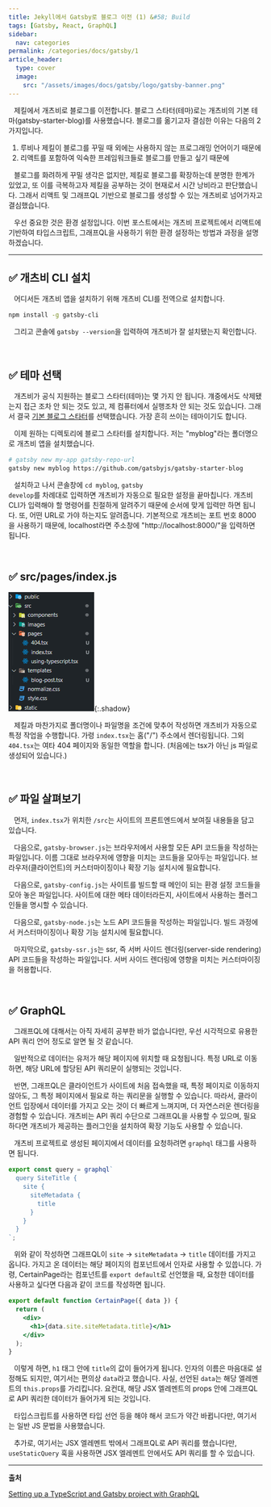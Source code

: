 ```yaml
---
title: Jekyll에서 Gatsby로 블로그 이전 (1) &#58; Build
tags: [Gatsby, React, GraphQL]
sidebar:
  nav: categories
permalink: /categories/docs/gatsby/1
article_header:
  type: cover
  image:
    src: "/assets/images/docs/gatsby/logo/gatsby-banner.png"
---
```


<div class="article__content" markdown="1">

&ensp; 제킬에서 개츠비로 블로그를 이전합니다. 블로그 스타터(테마)로는 개츠비의 기본 테마(gatsby-starter-blog)를 사용했습니다. 블로그를 옮기고자 결심한 이유는 다음의 2가지입니다.

1. 루비나 제킬이 블로그를 꾸밀 때 외에는 사용하지 않는 프로그래밍 언어이기 때문에
2. 리액트를 포함하여 익숙한 프레임워크들로 블로그를 만들고 싶기 때문에

&ensp; 블로그를 화려하게 꾸밀 생각은 없지만, 제킬로 블로그를 확장하는데 분명한 한계가 있었고, 또 이를 극복하고자 제킬을 공부하는 것이 현재로서 시간 낭비라고 판단했습니다. 그래서 리액트 및 그래프QL 기반으로 블로그를 생성할 수 있는 개츠비로 넘어가자고 결심했습니다.

&ensp; 우선 중요한 것은 환경 설정입니다. 이번 포스트에서는 개츠비 프로젝트에서 리액트에 기반하여 타입스크립트, 그래프QL을 사용하기 위한 환경 설정하는 방법과 과정을 설명하겠습니다.

---

## ✅ 개츠비 CLI 설치

&ensp; 어디서든 개츠비 앱을 설치하기 위해 개츠비 CLI를 전역으로 설치합니다.

```zsh
npm install -g gatsby-cli
```

&ensp; 그리고 콘솔에 <code>gatsby --version</code>을 입력하여 개츠비가 잘 설치됐는지 확인합니다.

<br/>

## ✅ 테마 선택

&ensp; 개츠비가 공식 지원하는 블로그 스타터(테마)는 몇 가지 안 됩니다. 걔중에서도 삭제됐는지 접근 조차 안 되는 것도 있고, 제 컴퓨터에서 실행조차 안 되는 것도 있습니다. 그래서 결국 [기본 블로그 스타터](https://www.gatsbyjs.com/starters/gatsbyjs/gatsby-starter-blog/)를 선택했습니다. 가장 흔히 쓰이는 테마이기도 합니다.

&ensp; 이제 원하는 디렉토리에 블로그 스타터를 설치합니다. 저는 "myblog"라는 폴더명으로 개츠비 앱을 설치했습니다.

```zsh
# gatsby new my-app gatsby-repo-url
gatsby new myblog https://github.com/gatsbyjs/gatsby-starter-blog
```

&ensp; 설치하고 나서 콘솔창에 <code>cd myblog</code>, <code>gatsby develop</code>를 차례대로 입력하면 개츠비가 자동으로 필요한 설정을 끝마칩니다. 개츠비 CLI가 입력해야 할 명령어를 친절하게 알려주기 때문에 순서에 맞게 입력만 하면 됩니다. 또, 어떤 URL로 가야 하는지도 알려줍니다. 기본적으로 개츠비는 포트 번호 8000을 사용하기 때문에, localhost라면 주소창에 "http://localhost:8000/"을 입력하면 됩니다.

<br/>

## ✅ src/pages/index.js

![Image](/assets/images/sparta/wil/gatsby_01.png){:.shadow}

&ensp; 제킬과 마찬가지로 폴더명이나 파일명을 조건에 맞추어 작성하면 개츠비가 자동으로 특정 작업을 수행합니다. 가령 <code>index.tsx</code>는 홈("/") 주소에서 렌더링됩니다. 그외 <code>404.tsx</code>는 여타 404 페이지와 동일한 역할을 합니다. (처음에는 tsx가 아닌 js 파일로 생성되어 있습니다.)

<br/>

## ✅ 파일 살펴보기

&ensp; 먼저, <code>index.tsx</code>가 위치한 <code>/src</code>는 사이트의 프론트엔드에서 보여질 내용들을 담고 있습니다.

&ensp; 다음으로, <code>gatsby-browser.js</code>는 브라우저에서 사용할 모든 API 코드들을 작성하는 파일입니다. 이름 그대로 브라우저에 영향을 미치는 코드들을 모아두는 파일입니다. 브라우저(클라이언트)의 커스터마이징이나 확장 기능 설치시에 필요합니다.

&ensp; 다음으로, <code>gatsby-config.js</code>는 사이트를 빌드할 때 메인이 되는 환경 설정 코드들을 모아 놓은 파일입니다. 사이트에 대한 메타 데이터라든지, 사이트에서 사용하는 플러그인들을 명시할 수 있습니다.

&ensp; 다음으로, <code>gatsby-node.js</code>는 노드 API 코드들을 작성하는 파일입니다. 빌드 과정에서 커스터마이징이나 확장 기능 설치시에 필요합니다.

&ensp; 마지막으로, <code>gatsby-ssr.js</code>는 ssr, 즉 서버 사이드 렌더링(server-side rendering) API 코드들을 작성하는 파일입니다. 서버 사이드 렌더링에 영향을 미치는 커스터마이징을 허용합니다.

<br/>

## ✅ GraphQL

&ensp; 그래프QL에 대해서는 아직 자세히 공부한 바가 없습니다만, 우선 시각적으로 유용한 API 쿼리 언어 정도로 알면 될 것 같습니다.

&ensp; 일반적으로 데이터는 유저가 해당 페이지에 위치할 때 요청됩니다. 특정 URL로 이동하면, 해당 URL에 할당된 API 쿼리문이 실행되는 것입니다.

&ensp; 반면, 그래프QL은 클라이언트가 사이트에 처음 접속했을 때, 특정 페이지로 이동하지 않아도, 그 특정 페이지에서 필요로 하는 쿼리문을 실행할 수 있습니다. 따라서, 클라이언트 입장에서 데이터를 가지고 오는 것이 더 빠르게 느껴지며, 더 자연스러운 렌더링을 경험할 수 있습니다. 개츠비는 API 쿼리 수단으로 그래프QL을 사용할 수 있으며, 필요하다면 개츠비가 제공하는 플러그인을 설치하여 확장 기능도 사용할 수 있습니다.

&ensp; 개츠비 프로젝트로 생성된 페이지에서 데이터를 요청하려면 <code>graphql</code> 태그를 사용하면 됩니다.

```jsx
export const query = graphql`
  query SiteTitle {
    site {
      siteMetadata {
        title
      }
    }
  }
`;
```

&ensp; 위와 같이 작성하면 그래프QL이 <code>site</code> -> <code>siteMetadata</code> -> <code>title</code> 데이터를 가지고 옵니다. 가지고 온 데이터는 해당 페이지의 컴포넌트에서 인자로 사용할 수 있씁니다. 가령, CertainPage라는 컴포넌트를 <code>export default</code>로 선언했을 때, 요청한 데이터를 사용하고 싶다면 다음과 같이 코드를 작성하면 됩니다.

```jsx
export default function CertainPage({ data }) {
  return (
    <div>
      <h1>{data.site.siteMetadata.title}</h1>
    </div>
  );
}
```

&ensp; 이렇게 하면, <code>h1</code> 태그 안에 <code>title</code>의 값이 들어가게 됩니다. 인자의 이름은 마음대로 설정해도 되지만, 여기서는 편의상 <code>data</code>라고 했습니다. 사실, 선언된 <code>data</code>는 해당 엘레멘트의 <code>this.props</code>를 가리킵니다. 요컨대, 해당 JSX 엘레멘트의 props 안에 그래프QL로 API 쿼리한 데이터가 들어가게 되는 것입니다.

&ensp; 타입스크립트를 사용하면 타입 선언 등을 해야 해서 코드가 약간 바뀝니다만, 여기서는 일반 JS 문법을 사용했습니다.

&ensp; 추가로, 여기서는 JSX 엘레멘트 밖에서 그래프QL로 API 쿼리를 했습니다만, <code>useStaticQuery</code> 훅을 사용하면 JSX 엘레멘트 안에서도 API 쿼리를 할 수 있습니다.

---

**출처**

[Setting up a TypeScript and Gatsby project with GraphQL](https://blog.logrocket.com/set-up-typescript-gatsby-project-graphql/)

</div>
